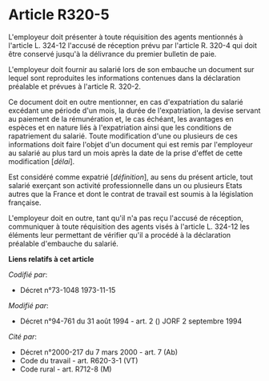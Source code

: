 # Article R320-5

L'employeur doit présenter à toute réquisition des agents mentionnés à l'article L. 324-12 l'accusé de réception prévu par
l'article R. 320-4 qui doit être conservé jusqu'à la délivrance du premier bulletin de paie.

L'employeur doit fournir au salarié lors de son embauche un document sur lequel sont reproduites les informations contenues
dans la déclaration préalable et prévues à l'article R. 320-2.

Ce document doit en outre mentionner, en cas d'expatriation du salarié excédant une période d'un mois, la durée de
l'expatriation, la devise servant au paiement de la rémunération et, le cas échéant, les avantages en espèces et en nature
liés à l'expatriation ainsi que les conditions de rapatriement du salarié. Toute modification d'une ou plusieurs de ces
informations doit faire l'objet d'un document qui est remis par l'employeur au salarié au plus tard un mois après la date de
la prise d'effet de cette modification [*délai*].

Est considéré comme expatrié [*définition*], au sens du présent article, tout salarié exerçant son activité professionnelle
dans un ou plusieurs Etats autres que la France et dont le contrat de travail est soumis à la législation française.

L'employeur doit en outre, tant qu'il n'a pas reçu l'accusé de réception, communiquer à toute réquisition des agents visés à
l'article L. 324-12 les éléments leur permettant de vérifier qu'il a procédé à la déclaration préalable d'embauche du
salarié.

**Liens relatifs à cet article**

_Codifié par_:

  - Décret n°73-1048 1973-11-15

_Modifié par_:

  - Décret n°94-761 du 31 août 1994 - art. 2 () JORF 2 septembre 1994

_Cité par_:

  - Décret n°2000-217 du 7 mars 2000 - art. 7 (Ab)
  - Code du travail - art. R620-3-1 (VT)
  - Code rural - art. R712-8 (M)
